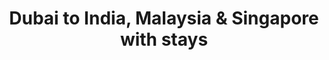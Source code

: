 ---
category: far-east-and-asia
title: Dubai to India, Malaysia & Singapore with stays
class: dubai-to-india-malaysia-and-singapore-with-stays
cruiseline: Royal Caribbean, Ovation of the Seas
special-info: 2 Nt in Dubai & Singapore + overnight onboard in India, Dubai & Singapore
price: 1549
nights: 20
cruise-url: http://www.planetcruise.co.uk/royal-caribbean-cruises/ovation-of-the-seas/23-May-2016/103954?referrersiteid=970
---